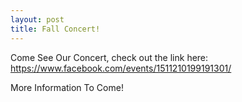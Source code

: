 ```yaml
---
layout: post
title: Fall Concert!
---
```


Come See Our Concert, check out the link here:
https://www.facebook.com/events/1511210199191301/

More Information To Come!
